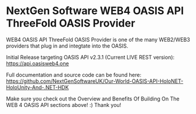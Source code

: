 ﻿# NextGen Software WEB4 OASIS API ThreeFold OASIS Provider

WEB4 OASIS API ThreeFold OASIS Provider is one of the many WEB2/WEB3 providers that plug in and integtate into the OASIS.

Initial Release targeting OASIS API v2.3.1 (Current LIVE REST version): \
https://api.oasisweb4.one

Full documentation and source code can be found here: \
https://github.com/NextGenSoftwareUK/Our-World-OASIS-API-HoloNET-HoloUnity-And-.NET-HDK

Make sure you check out the Overview and Benefits Of Building On The WEB 4 OASIS API sections above! :) Thank you!